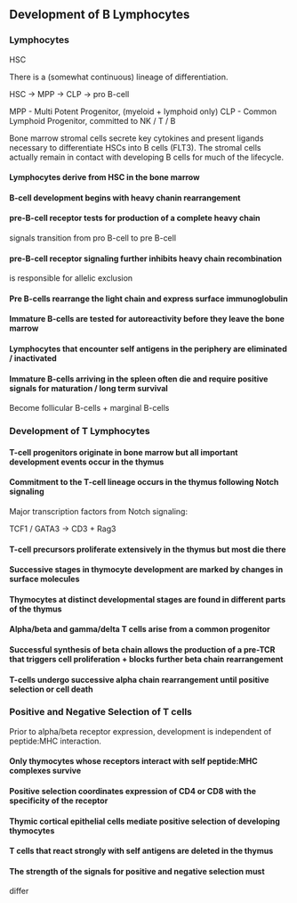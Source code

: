 
## Development of B Lymphocytes

### Lymphocytes 

HSC

There is a (somewhat continuous) lineage of differentiation.

HSC -> MPP -> CLP -> pro B-cell

MPP - Multi Potent Progenitor,  (myeloid + lymphoid only)
CLP - Common Lymphoid Progenitor, committed to NK / T / B

Bone marrow stromal cells secrete key cytokines and present ligands necessary
to differentiate HSCs into B cells (FLT3). The stromal cells actually remain in
contact with developing B cells for much of the lifecycle.

#### Lymphocytes derive from HSC in the bone marrow

#### B-cell development begins with heavy chanin rearrangement 

#### pre-B-cell receptor tests for production of a complete heavy chain 

signals transition from pro B-cell to pre B-cell

#### pre-B-cell receptor signaling further inhibits heavy chain recombination

is responsible for allelic exclusion

#### Pre B-cells rearrange the light chain and express surface immunoglobulin

#### Immature B-cells are tested for autoreactivity before they leave the bone marrow

#### Lymphocytes that encounter self antigens in the periphery are eliminated / inactivated

#### Immature B-cells arriving in the spleen often die and require positive signals for maturation / long term survival

Become follicular B-cells + marginal B-cells

### Development of T Lymphocytes

#### T-cell progenitors originate in bone marrow but all important development events occur in the thymus

#### Commitment to the T-cell lineage occurs in the thymus following Notch signaling

Major transcription factors from Notch signaling:

TCF1 / GATA3 -> CD3 + Rag3

#### T-cell precursors proliferate extensively in the thymus but most die there

#### Successive stages in thymocyte development are marked by changes in surface molecules

#### Thymocytes at distinct developmental stages are found in different parts of the thymus

#### Alpha/beta and gamma/delta T cells arise from a common progenitor

#### Successful synthesis of beta chain allows the production of a pre-TCR that triggers cell proliferation + blocks further beta chain rearrangement

#### T-cells undergo successive alpha chain rearrangement until positive selection or cell death

### Positive and Negative Selection of T cells

Prior to alpha/beta receptor expression, development is independent of
peptide:MHC interaction.

#### Only thymocytes whose receptors interact with self peptide:MHC complexes survive

#### Positive selection coordinates expression of CD4 or CD8 with the specificity of the receptor

#### Thymic cortical epithelial cells mediate positive selection of developing thymocytes

#### T cells that react strongly with self antigens are deleted in the thymus

#### The strength of the signals for positive and negative selection must
differ
